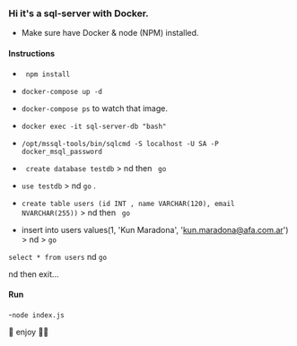 ### Hi it's a sql-server with Docker.

- Make sure have Docker & node (NPM) installed.

#### Instructions

- ``` npm install```
- ```docker-compose up -d  ```

- ``` docker-compose ps ``` to watch that image.

- ```docker exec -it sql-server-db "bash"```
- ```/opt/mssql-tools/bin/sqlcmd -S localhost -U SA -P docker_msql_password ```
- ``` create database testdb``` > nd then ``` go```
-  ``` use testdb ``` > nd ``` go ``` .
-  ``` create table users (id INT , name VARCHAR(120), email NVARCHAR(255)) ``` > nd then ``` go```
-  insert into users values(1, 'Kun Maradona', 'kun.maradona@afa.com.ar') > nd > ```go ```

``` select * from users ``` nd ```go```

nd then exit...

#### Run 

-```node index.js ```

🥳 enjoy 👍🏼
